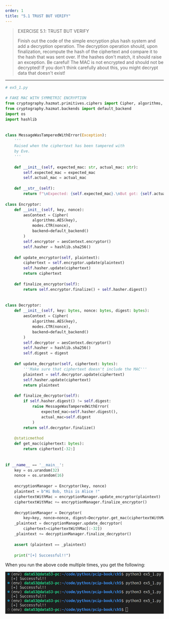 ```yaml
---
order: 1
title: "5.1 TRUST BUT VERIFY"
---
```


> EXERCISE 5.1: TRUST BUT VERIFY 
> 
> Finish out the code of the simple encryption plus hash system and add a decryption
> operation. The decryption operation should, upon finalization, recompute the hash 
> of the ciphertext and compare it to the hash that was sent over. If the 
> hashes don't match, it should raise an exception. Be careful! The MAC is not 
> encrypted and should not be decrypted! If you don't think carefully about this, 
> you might decrypt data that doesn't exist!

--------------------------------

```python
# ex5_1.py 

# FAKE MAC WITH SYMMETRIC ENCRYPTION
from cryptography.hazmat.primitives.ciphers import Cipher, algorithms, modes
from cryptography.hazmat.backends import default_backend
import os
import hashlib


class MessageWasTamperedWithError(Exception):
    '''
    Raised when the ciphertext has been tampered with 
    by Eve.
    '''

    def __init__(self, expected_mac: str, actual_mac: str):
        self.expected_mac = expected_mac
        self.actual_mac = actual_mac

    def __str__(self): 
        return f"\nExpected: {self.expected_mac}.\nBut got: {self.actual_mac}"

class Encryptor:
    def __init__(self, key, nonce):
        aesContext = Cipher(
            algorithms.AES(key),
            modes.CTR(nonce),
            backend=default_backend()
        )
        self.encryptor = aesContext.encryptor()
        self.hasher = hashlib.sha256()

    def update_encryptor(self, plaintext):
        ciphertext = self.encryptor.update(plaintext)
        self.hasher.update(ciphertext)
        return ciphertext

    def finalize_encryptor(self):
        return self.encryptor.finalize() + self.hasher.digest()


class Decryptor:
    def __init__(self, key: bytes, nonce: bytes, digest: bytes):
        aesContext = Cipher(
            algorithms.AES(key),
            modes.CTR(nonce),
            backend=default_backend()
        )
        self.decryptor = aesContext.decryptor()
        self.hasher = hashlib.sha256()
        self.digest = digest

    def update_decryptor(self, ciphertext: bytes):
        '''Make sure that ciphertext doesn't include the MAC'''
        plaintext = self.decryptor.update(ciphertext)
        self.hasher.update(ciphertext)
        return plaintext

    def finalize_decryptor(self):
        if self.hasher.digest() != self.digest:
            raise MessageWasTamperedWithError(
                expected_mac=self.hasher.digest(),
                actual_mac=self.digest
            )
        return self.decryptor.finalize()

    @staticmethod
    def get_mac(ciphertext: bytes):
        return ciphertext[-32:]


if __name__ == '__main__':
    key = os.urandom(32)
    nonce = os.urandom(16)

    encryptionManager = Encryptor(key, nonce)
    plaintext = b"Hi Bob, this is Alice !"
    ciphertextWithMac = encryptionManager.update_encryptor(plaintext)
    ciphertextWithMac += encryptionManager.finalize_encryptor()

    decryptionManager = Decryptor(
        key=key, nonce=nonce, digest=Decryptor.get_mac(ciphertextWithMac))
    _plaintext = decryptionManager.update_decryptor(
        ciphertext=ciphertextWithMac[:-32])
    _plaintext += decryptionManager.finalize_decryptor()

    assert (plaintext == _plaintext)

    print("[+] Successful!!")
```


When you run the above code multiple times, you get the following: 

<img src="ex5.1_fig1.png">